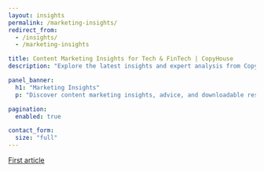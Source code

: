 ```yaml
---
layout: insights
permalink: /marketing-insights/
redirect_from:
  - /insights/
  - /marketing-insights

title: Content Marketing Insights for Tech & FinTech | CopyHouse
description: "Explore the latest insights and expert analysis from CopyHouse. Our blog covers cutting-edge trends in content marketing, technology, and FinTech to help you stay ahead."

panel_banner:
  h1: "Marketing Insights"
  p: "Discover content marketing insights, advice, and downloadable resources from the specialists at CopyHouse."

pagination:
  enabled: true

contact_form:
  size: "full"
---
```


[First article]()